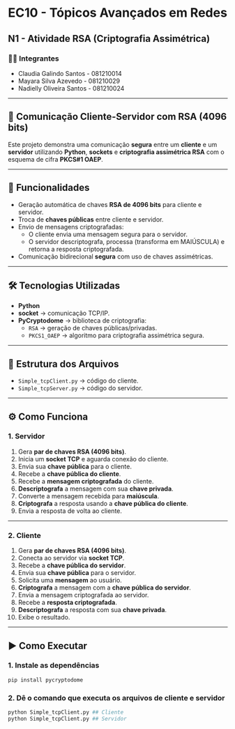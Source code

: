 # EC10 - Tópicos Avançados em Redes

## N1 - Atividade RSA (Criptografia Assimétrica)

### 👩‍💻 Integrantes
- Claudia Galindo Santos - 081210014 
- Mayara Silva Azevedo - 081210029
- Nadielly Oliveira Santos - 081210024

---

## 🔐 Comunicação Cliente-Servidor com RSA (4096 bits)

Este projeto demonstra uma comunicação **segura** entre um **cliente** e um **servidor** utilizando **Python**, **sockets** e **criptografia assimétrica RSA** com o esquema de cifra **PKCS#1 OAEP**.

---

## 📌 Funcionalidades

- Geração automática de chaves **RSA de 4096 bits** para cliente e servidor.
- Troca de **chaves públicas** entre cliente e servidor.
- Envio de mensagens criptografadas:
  - O cliente envia uma mensagem segura para o servidor.
  - O servidor descriptografa, processa (transforma em MAIÚSCULA) e retorna a resposta criptografada.
- Comunicação bidirecional **segura** com uso de chaves assimétricas.

---

## 🛠️ Tecnologias Utilizadas

- **Python**
- **socket** → comunicação TCP/IP.
- **PyCryptodome** → biblioteca de criptografia:
  - `RSA` → geração de chaves públicas/privadas.
  - `PKCS1_OAEP` → algoritmo para criptografia assimétrica segura.

---

## 📂 Estrutura dos Arquivos

- `Simple_tcpClient.py` → código do cliente.
- `Simple_tcpServer.py` → código do servidor.

---

## ⚙️ Como Funciona

### 1. Servidor
1. Gera **par de chaves RSA (4096 bits)**.
2. Inicia um **socket TCP** e aguarda conexão do cliente.
3. Envia sua **chave pública** para o cliente.
4. Recebe a **chave pública do cliente**.
5. Recebe a **mensagem criptografada** do cliente.
6. **Descriptografa** a mensagem com sua **chave privada**.
7. Converte a mensagem recebida para **maiúscula**.
8. **Criptografa** a resposta usando a **chave pública do cliente**.
9. Envia a resposta de volta ao cliente.

---

### 2. Cliente
1. Gera **par de chaves RSA (4096 bits)**.
2. Conecta ao servidor via **socket TCP**.
3. Recebe a **chave pública do servidor**.
4. Envia sua **chave pública** para o servidor.
5. Solicita uma **mensagem** ao usuário.
6. **Criptografa** a mensagem com a **chave pública do servidor**.
7. Envia a mensagem criptografada ao servidor.
8. Recebe a **resposta criptografada**.
9. **Descriptografa** a resposta com sua **chave privada**.
10. Exibe o resultado.

---

## ▶️ Como Executar

### 1. Instale as dependências
```bash
pip install pycryptodome
```

### 2. Dê o comando que executa os arquivos de cliente e servidor
```bash
python Simple_tcpClient.py ## Cliente
python Simple_tcpClient.py ## Servidor
```
